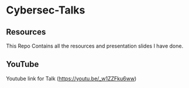 # Cybersec-Talks
## Resources
This Repo Contains all the resources and presentation slides I have done.

## YouTube
 Youtube link for Talk (https://youtu.be/_w1ZZFku6ww)
